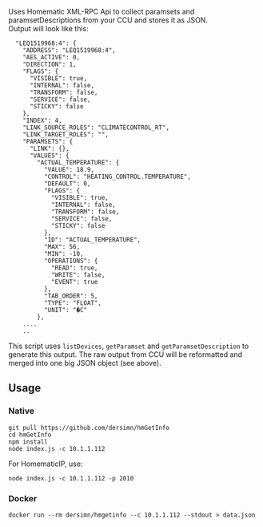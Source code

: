 Uses Homematic XML-RPC Api to collect paramsets and paramsetDescriptions from your CCU and stores it as JSON.  
Output will look like this:

	  "LEQ1519968:4": {
	    "ADDRESS": "LEQ1519968:4",
	    "AES_ACTIVE": 0,
	    "DIRECTION": 1,
	    "FLAGS": {
	      "VISIBLE": true,
	      "INTERNAL": false,
	      "TRANSFORM": false,
	      "SERVICE": false,
	      "STICKY": false
	    },
	    "INDEX": 4,
	    "LINK_SOURCE_ROLES": "CLIMATECONTROL_RT",
	    "LINK_TARGET_ROLES": "",
	    "PARAMSETS": {
	      "LINK": {},
	      "VALUES": {
	        "ACTUAL_TEMPERATURE": {
	          "VALUE": 18.9,
	          "CONTROL": "HEATING_CONTROL.TEMPERATURE",
	          "DEFAULT": 0,
	          "FLAGS": {
	            "VISIBLE": true,
	            "INTERNAL": false,
	            "TRANSFORM": false,
	            "SERVICE": false,
	            "STICKY": false
	          },
	          "ID": "ACTUAL_TEMPERATURE",
	          "MAX": 56,
	          "MIN": -10,
	          "OPERATIONS": {
	            "READ": true,
	            "WRITE": false,
	            "EVENT": true
	          },
	          "TAB_ORDER": 5,
	          "TYPE": "FLOAT",
	          "UNIT": "�C"
	        },
	    ....
	    ..    

This script uses `listDevices`, `getParamset` and `getParamsetDescription` to generate this output. The raw output from CCU will be reformatted and merged into one big JSON object (see above).

## Usage

### Native

	git pull https://github.com/dersimn/hmGetInfo
	cd hmGetInfo
	npm install
	node index.js -c 10.1.1.112

For HomematicIP, use:

	node index.js -c 10.1.1.112 -p 2010

### Docker

	docker run --rm dersimn/hmgetinfo --c 10.1.1.112 --stdout > data.json

